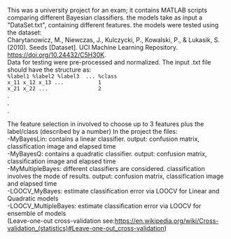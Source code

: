 This was a university project for an exam; it contains MATLAB scripts comparing different Bayesian classifiers.
the models take as input a "DataSet.txt", containing different features.
the models were tested using the dataset:    
Charytanowicz, M., Niewczas, J., Kulczycki, P., Kowalski, P., & Lukasik, S. (2010). Seeds [Dataset]. UCI Machine Learning Repository. https://doi.org/10.24432/C5H30K.  
Data for testing were pre-processed and normalized. The input .txt file should have the structure as:   
`%label1 %label2 %label3  ... %class`  
`x_11 x_12 x_13 ...           1`   
`x_21 x_22 ...                2`  
.  
.  
.  

The feature selection in involved to choose up to 3 features plus the label/class (described by a number)
In the project the files:  
-MyBayesLin: contains a linear classifier. output: confusion matrix, classification image and elapsed time  
-MyBayesQ:   contains a quadratic classifier. output: confusion matrix, classification image and elapsed time  
-MyMultipleBayes: different classifiers are considered. classification involves the mode of results. output: confusion matrix, classification image and elapsed time  
-LOOCV_MyBayes: estimate classification error via LOOCV for Linear and Quadratic models  
-LOOCV_MultipleBayes: estimate classification error via LOOCV for ensemble of models  
(Leave-one-out cross-validation see:https://en.wikipedia.org/wiki/Cross-validation_(statistics)#Leave-one-out_cross-validation)  








